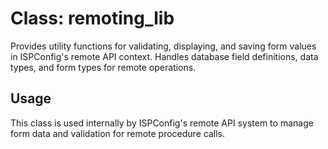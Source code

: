 # Class: remoting_lib

Provides utility functions for validating, displaying, and saving form values in ISPConfig's remote API context. Handles database field definitions, data types, and form types for remote operations.

## Usage
This class is used internally by ISPConfig's remote API system to manage form data and validation for remote procedure calls.
